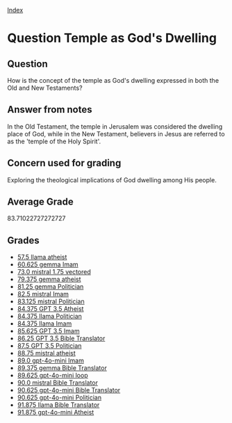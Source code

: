 
[Index](../../index.md)
# Question Temple as God's Dwelling
## Question
How is the concept of the temple as God's dwelling expressed in both the Old and New Testaments?

## Answer from notes
In the Old Testament, the temple in Jerusalem was considered the dwelling place of God, while in the New Testament, believers in Jesus are referred to as the 'temple of the Holy Spirit'.

## Concern used for grading
Exploring the theological implications of God dwelling among His people.

## Average Grade
83.71022727272727

## Grades
 * [57.5 llama atheist](../answers/llama_atheist/Temple_as_God_s_Dwelling.md)
 * [60.625 gemma Imam](../answers/gemma_Imam/Temple_as_God_s_Dwelling.md)
 * [73.0 mistral 1.75 vectored](../answers/mistral_1.75_vectored/Temple_as_God_s_Dwelling.md)
 * [79.375 gemma atheist](../answers/gemma_atheist/Temple_as_God_s_Dwelling.md)
 * [81.25 gemma Politician](../answers/gemma_Politician/Temple_as_God_s_Dwelling.md)
 * [82.5 mistral Imam](../answers/mistral_Imam/Temple_as_God_s_Dwelling.md)
 * [83.125 mistral Politician](../answers/mistral_Politician/Temple_as_God_s_Dwelling.md)
 * [84.375 GPT 3.5 Atheist](../answers/GPT_3.5_Atheist/Temple_as_God_s_Dwelling.md)
 * [84.375 llama Politician](../answers/llama_Politician/Temple_as_God_s_Dwelling.md)
 * [84.375 llama Imam](../answers/llama_Imam/Temple_as_God_s_Dwelling.md)
 * [85.625 GPT 3.5 Imam](../answers/GPT_3.5_Imam/Temple_as_God_s_Dwelling.md)
 * [86.25 GPT 3.5 Bible Translator](../answers/GPT_3.5_Bible_Translator/Temple_as_God_s_Dwelling.md)
 * [87.5 GPT 3.5 Politician](../answers/GPT_3.5_Politician/Temple_as_God_s_Dwelling.md)
 * [88.75 mistral atheist](../answers/mistral_atheist/Temple_as_God_s_Dwelling.md)
 * [89.0 gpt-4o-mini Imam](../answers/gpt-4o-mini_Imam/Temple_as_God_s_Dwelling.md)
 * [89.375 gemma Bible Translator](../answers/gemma_Bible_Translator/Temple_as_God_s_Dwelling.md)
 * [89.625 gpt-4o-mini loop](../answers/gpt-4o-mini_loop/Temple_as_God_s_Dwelling.md)
 * [90.0 mistral Bible Translator](../answers/mistral_Bible_Translator/Temple_as_God_s_Dwelling.md)
 * [90.625 gpt-4o-mini Bible Translator](../answers/gpt-4o-mini_Bible_Translator/Temple_as_God_s_Dwelling.md)
 * [90.625 gpt-4o-mini Politician](../answers/gpt-4o-mini_Politician/Temple_as_God_s_Dwelling.md)
 * [91.875 llama Bible Translator](../answers/llama_Bible_Translator/Temple_as_God_s_Dwelling.md)
 * [91.875 gpt-4o-mini Atheist](../answers/gpt-4o-mini_Atheist/Temple_as_God_s_Dwelling.md)
